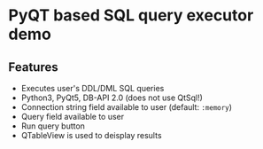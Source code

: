 # PyQT based SQL query executor demo

## Features
* Executes user's DDL/DML SQL queries 
* Python3, PyQt5, DB-API 2.0 (does not use QtSql!)
* Connection string field available to user (default: `:memory`)
* Query field available to user
* Run query button
* QTableView is used to deisplay results
